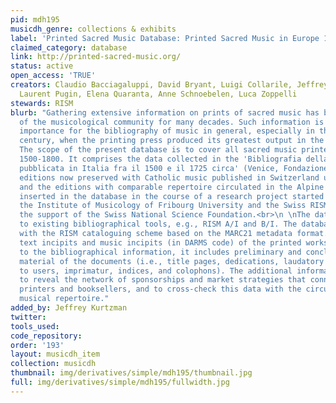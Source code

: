 ```yaml
---
pid: mdh195
musicdh_genre: collections & exhibits
label: 'Printed Sacred Music Database: Printed Sacred Music in Europe 1500-1800'
claimed_category: database
link: http://printed-sacred-music.org/
status: active
open_access: 'TRUE'
creators: Claudio Bacciagaluppi, David Bryant, Luigi Collarile, Jeffrey Kurtzman,
  Laurent Pugin, Elena Quaranta, Anne Schnoebelen, Luca Zoppelli
stewards: RISM
blurb: "Gathering extensive information on prints of sacred music has been a wish
  of the musicological community for many decades. Such information is of paramount
  importance for the bibliography of music in general, especially in the seventeenth
  century, when the printing press produced its greatest output in the sacred domain.
  The scope of the present database is to cover all sacred music printed in Europe,
  1500-1800. It comprises the data collected in the 'Bibliografia della musica sacra
  pubblicata in Italia fra il 1500 e il 1725 circa' (Venice, Fondazione Cini). The
  editions now preserved with Catholic music published in Switzerland up to 1800,
  and the editions with comparable repertoire circulated in the Alpine region, are
  inserted in the database in the course of a research project started in 2010 by
  the Institute of Musicology of Fribourg University and the Swiss RISM Office, with
  the support of the Swiss National Science Foundation.<br>\n \nThe data is compared
  to existing bibliographical tools, e.g., RISM A/I and B/I. The database is compliant
  with the RISM cataloguing scheme based on the MARC21 metadata format. It also contains
  text incipits and music incipits (in DARMS code) of the printed works. In addition
  to the bibliographical information, it includes preliminary and concluding textual
  material of the documents (i.e., title pages, dedications, laudatory poems, advice
  to users, imprimatur, indices, and colophons). The additional information helps
  to reveal the network of sponsorships and market strategies that connected dedicatees,
  printers and booksellers, and to cross-check this data with the circulation of the
  musical repertoire."
added_by: Jeffrey Kurtzman
twitter:
tools_used:
code_repository:
order: '193'
layout: musicdh_item
collection: musicdh
thumbnail: img/derivatives/simple/mdh195/thumbnail.jpg
full: img/derivatives/simple/mdh195/fullwidth.jpg
---
```

